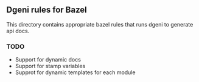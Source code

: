 ## Dgeni rules for Bazel
This directory contains appropriate bazel rules that runs dgeni to generate api docs.

### TODO
- Support for dynamic docs
- Support for stamp variables
- Supprot for dynamic templates for each module